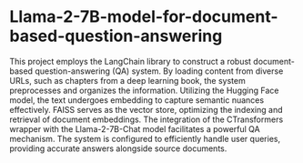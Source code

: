# Llama-2-7B-model-for-document-based-question-answering
This project employs the LangChain library to construct a robust document-based question-answering (QA) system. By loading content from diverse URLs, such as chapters from a deep learning book, the system preprocesses and organizes the information. Utilizing the Hugging Face model, the text undergoes embedding to capture semantic nuances effectively. FAISS serves as the vector store, optimizing the indexing and retrieval of document embeddings. The integration of the CTransformers wrapper with the Llama-2-7B-Chat model facilitates a powerful QA mechanism. The system is configured to efficiently handle user queries, providing accurate answers alongside source documents.
